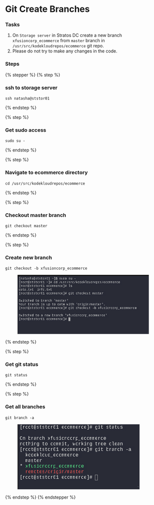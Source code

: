 # Git Create Branches

### Tasks

1. On `Storage server` in Stratos DC create a new branch `xfusioncorp_ecommerce` from `master` branch in `/usr/src/kodekloudrepos/ecommerce` git repo.
2. Please do not try to make any changes in the code.

### Steps

{% stepper %}
{% step %}
### ssh to storage server

```
ssh natasha@ststor01
```
{% endstep %}

{% step %}
### Get sudo access&#x20;

```
sudo su -
```
{% endstep %}

{% step %}
### Navigate to ecommerce directory

```
cd /usr/src/kodekloudrepos/ecommerce
```
{% endstep %}

{% step %}
### Checkout master branch

```
git checkout master
```
{% endstep %}

{% step %}
### Create new branch&#x20;

```
git checkout -b xfusioncorp_ecommerce
```

<figure><img src="../.gitbook/assets/image (1) (1) (1) (1).png" alt=""><figcaption></figcaption></figure>
{% endstep %}

{% step %}
### Get git status

```
git status
```
{% endstep %}

{% step %}
### Get all branches

```
git branch -a
```

<figure><img src="../.gitbook/assets/image (2) (1) (1) (1).png" alt=""><figcaption></figcaption></figure>
{% endstep %}
{% endstepper %}
